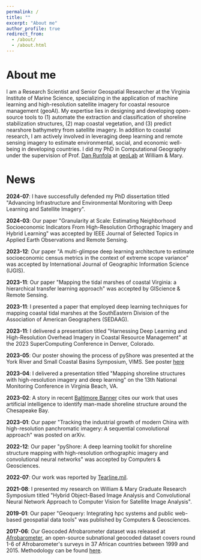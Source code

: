 ```yaml
---
permalink: /
title: ""
excerpt: "About me"
author_profile: true
redirect_from: 
  - /about/
  - /about.html
---
```



About me
======
I am a Research Scientist and Senior Geospatial Researcher at the Virginia Institute of Marine Science, specializing in the application of machine learning and high-resolution satellite imagery for coastal resource management (geoAI). My expertise lies in designing and developing open-source tools to (1) automate the extraction and classification of shoreline stabilization structures, (2) map coastal vegetation, and (3) predict nearshore bathymetry from satellite imagery. In addition to coastal research, I am actively involved in leveraging deep learning and remote sensing imagery to estimate environmental, social, and economic well-being in developing countries. I did my PhD in Computational Geography under the supervision of Prof. [Dan Runfola](https://www.wm.edu/as/appliedscience/people/runfola_d.php) at [geoLab](https://sites.google.com/view/wmgeolab/) at William & Mary.

News
======
**2024-07**: I have successfully defended my PhD dissertation titled "Advancing Infrastructure and Environmental Monitoring with Deep Learning and Satellite Imagery".

**2024-03**: Our paper "Granularity at Scale: Estimating Neighborhood Socioeconomic Indicators From High-Resolution Orthographic Imagery and Hybrid Learning" was accepted by IEEE Journal of Selected Topics in Applied Earth Observations and Remote Sensing.

**2023-12**: Our paper "A multi-glimpse deep learning architecture to estimate socioeconomic census metrics in the context of extreme scope variance" was accepted by International Journal of Geographic Information Science (IJGIS).

**2023-11**: Our paper "Mapping the tidal marshes of coastal Virginia: a hierarchical transfer learning approach" was accepted by GIScience & Remote Sensing.

**2023-11**: I presented a paper that employed deep learning techniques for mapping coastal tidal marshes at the SouthEastern Division of the Association of American Geographers (SEDAAG).

**2023-11**: I delivered a presentation titled "Harnessing Deep Learning and High-Resolution Overhead Imagery in Coastal Resource Management" at the 2023 SuperComputing Conference in Denver, Colorado.

**2023-05**: Our poster showing the process of pyShore was presented at the York River and Small Coastal Basins Symposium, VIMS. See poster [here](https://github.com/MirandaLv/Yorkriver_symposium/blob/main/MirandaLv_Poster_YorkRiverSymposium2023.pdf)

**2023-04**: I delivered a presentation titled "Mapping shoreline structures with high-resolution imagery and deep learning" on the 13th National Monitoring Conference in Virginia Beach, VA. 

**2023-02**: A story in recent [Baltimore Banner](https://www.thebaltimorebanner.com/opinion/column/get-ready-for-the-chesapeake-bay-artificial-intelligence-revolution-6OCVGIAATBH6FIGDXEOG7G6LLA/) cites our work that uses artificial intelligence to identify man-made shoreline structure around the Chesapeake Bay.  

**2023-01**: Our paper "Tracking the industrial growth of modern China with high-resolution panchromatic imagery: A sequential convolutional approach" was posted on arXiv.  

**2022-12**: Our paper "pyShore: A deep learning toolkit for shoreline structure mapping with high-resolution orthographic imagery and convolutional neural networks" was accepted by Computers & Geosciences.

**2022-07**: Our work was reported by [Tearline.mil](https://www.tearline.mil/public_page/panchromatic-imagery-deep-learning-china). 

**2021-08**: I presented my research on William & Mary Graduate Research Symposium titled "Hybrid Object-Based Image Analysis and Convolutional Neural Network Approach to Computer Vision for Satellite Image Analysis".

**2019-01**: Our paper "Geoquery: Integrating hpc systems and public web-based geospatial data tools" was published by Computers & Geosciences.

**2017-06**: Our Geocoded Afrobarometer dataset was released at [Afrobarometer](https://www.afrobarometer.org/geocoded-data/), an open-source subnational geocoded dataset covers round 1-6 of Afrobarometer's surveys in 37 African countries between 1999 and 2015. Methodology can be found [here](https://docs.aiddata.org/ad4/pdfs/geocodingafrobarometer.pdf).  
